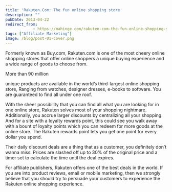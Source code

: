 ```yaml
---
title: 'Rakuten.Com: The fun online shopping store'
description: ""
pubDate: 2013-04-22
redirect_from:
            - https://mahinge.com/rakuten-com-the-fun-online-shopping-store/
tags: ["Affiliate Marketing"]
image: /blog/post-01-cover.png
---
```

[](http://affiliate.rakuten.com/fs-bin/click?id=QFlmJpBL63g&offerid=272843.10000790&subid=0&type=4)Formerly known as Buy.com, Rakuten.com is one of the most cheery online shopping stores that offer online shoppers a unique buying experience and a wide range of goods to choose from.

More than 90 million

<!--more-->

unique products are available in the world’s third-largest online shopping store, Ranging from watches, designer dresses, e-books to software. You are guaranteed to find all under one roof.

With the sheer possibility that you can find all what you are looking for in one online store, Rakuten solves most of your shopping nightmare. Additionally, you accrue larger discounts by centralizing all your shopping. And for a site with a loyalty rewards point, this could see you walk away with a bount of loyalty points which you can redeem for more goods at the online store. The Rakuten rewards point lets you get one point for every dollar you spend.

Their daily discount deals are a thing that as a customer, you definitely don’t wanna miss. Prices are slashed off up to 30% of the original price and a timer set to calculate the time until the deal expires.

[](http://affiliate.rakuten.com/fs-bin/click?id=QFlmJpBL63g&offerid=272843.10000825&subid=0&type=4)For affiliate publishers, Rakuten offers one of the best deals in the world. If you are into product reviews, email or mobile marketing, then we strongly believe that you should try to persuade your customers to experience the Rakuten online shopping experience.
